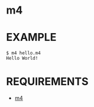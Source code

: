 # m4

# EXAMPLE

```console
$ m4 hello.m4
Hello World!
```

# REQUIREMENTS

* [m4](https://www.gnu.org/software/m4/)
